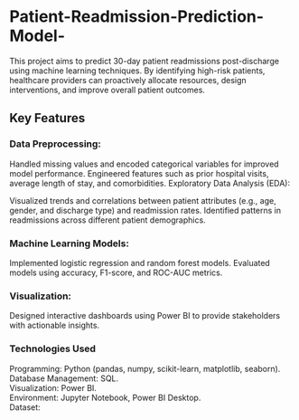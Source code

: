 # Patient-Readmission-Prediction-Model-
This project aims to predict 30-day patient readmissions post-discharge using machine learning techniques. By identifying high-risk patients, healthcare providers can proactively allocate resources, design interventions, and improve overall patient outcomes.

## Key Features

### Data Preprocessing:

Handled missing values and encoded categorical variables for improved model performance.
Engineered features such as prior hospital visits, average length of stay, and comorbidities.
Exploratory Data Analysis (EDA):

Visualized trends and correlations between patient attributes (e.g., age, gender, and discharge type) and readmission rates.
Identified patterns in readmissions across different patient demographics.

### Machine Learning Models:

Implemented logistic regression and random forest models.
Evaluated models using accuracy, F1-score, and ROC-AUC metrics.

### Visualization:

Designed interactive dashboards using Power BI to provide stakeholders with actionable insights.

### Technologies Used

Programming: Python (pandas, numpy, scikit-learn, matplotlib, seaborn).<br>
Database Management: SQL.<br>
Visualization: Power BI.<br>
Environment: Jupyter Notebook, Power BI Desktop.<br>
Dataset:

